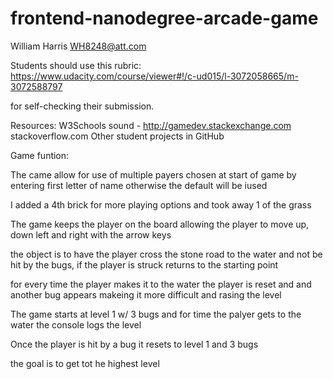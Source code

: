 frontend-nanodegree-arcade-game
===============================
William Harris WH8248@att.com

Students should use this rubric: https://www.udacity.com/course/viewer#!/c-ud015/l-3072058665/m-3072588797

for self-checking their submission.

Resources:
W3Schools
sound - http://gamedev.stackexchange.com
stackoverflow.com
Other student projects in GitHub

Game funtion:

The came allow for use of multiple payers chosen at start of game by entering first letter of name otherwise the default will be iused

I added a 4th brick for more playing options and took away 1 of the grass

The game keeps the player on the board allowing the player to move up, down left and right with the arrow keys

the object is to have the player cross the stone road to the water and not be hit by the bugs, if the player is struck returns to the starting point

for every time the player makes it to the water the player is reset and and another bug appears makeing it more difficult and rasing the level

The game starts at level 1 w/ 3 bugs and for time the palyer gets to the water the console logs the level

Once the player is hit by a bug it resets to level 1 and 3 bugs

the goal is to get tot he highest level
